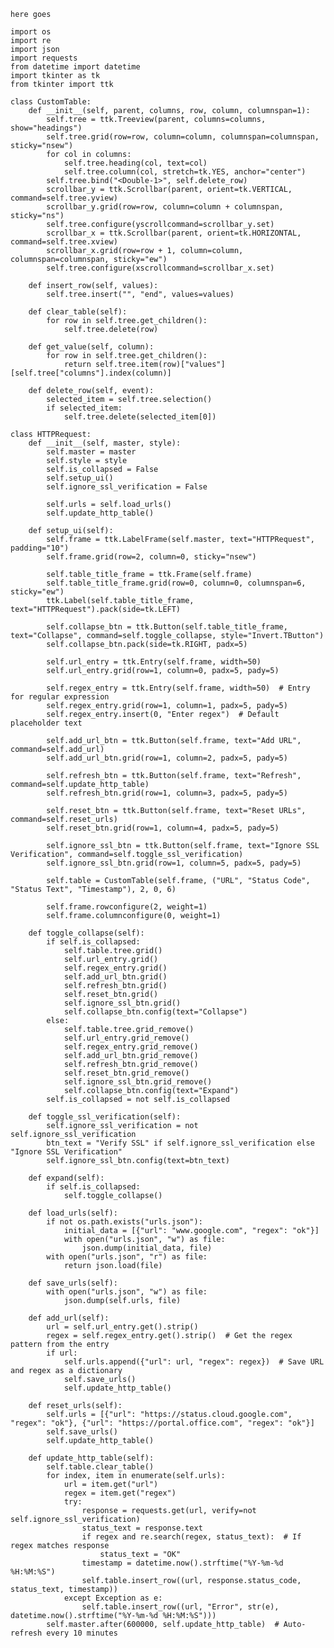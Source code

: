 ```here goes```
```
import os
import re
import json
import requests
from datetime import datetime
import tkinter as tk
from tkinter import ttk

class CustomTable:
    def __init__(self, parent, columns, row, column, columnspan=1):
        self.tree = ttk.Treeview(parent, columns=columns, show="headings")
        self.tree.grid(row=row, column=column, columnspan=columnspan, sticky="nsew")
        for col in columns:
            self.tree.heading(col, text=col)
            self.tree.column(col, stretch=tk.YES, anchor="center")
        self.tree.bind("<Double-1>", self.delete_row)
        scrollbar_y = ttk.Scrollbar(parent, orient=tk.VERTICAL, command=self.tree.yview)
        scrollbar_y.grid(row=row, column=column + columnspan, sticky="ns")
        self.tree.configure(yscrollcommand=scrollbar_y.set)
        scrollbar_x = ttk.Scrollbar(parent, orient=tk.HORIZONTAL, command=self.tree.xview)
        scrollbar_x.grid(row=row + 1, column=column, columnspan=columnspan, sticky="ew")
        self.tree.configure(xscrollcommand=scrollbar_x.set)

    def insert_row(self, values):
        self.tree.insert("", "end", values=values)

    def clear_table(self):
        for row in self.tree.get_children():
            self.tree.delete(row)

    def get_value(self, column):
        for row in self.tree.get_children():
            return self.tree.item(row)["values"][self.tree["columns"].index(column)]

    def delete_row(self, event):
        selected_item = self.tree.selection()
        if selected_item:
            self.tree.delete(selected_item[0])

class HTTPRequest:
    def __init__(self, master, style):
        self.master = master
        self.style = style
        self.is_collapsed = False
        self.setup_ui()
        self.ignore_ssl_verification = False

        self.urls = self.load_urls()
        self.update_http_table()

    def setup_ui(self):
        self.frame = ttk.LabelFrame(self.master, text="HTTPRequest", padding="10")
        self.frame.grid(row=2, column=0, sticky="nsew")

        self.table_title_frame = ttk.Frame(self.frame)
        self.table_title_frame.grid(row=0, column=0, columnspan=6, sticky="ew")
        ttk.Label(self.table_title_frame, text="HTTPRequest").pack(side=tk.LEFT)

        self.collapse_btn = ttk.Button(self.table_title_frame, text="Collapse", command=self.toggle_collapse, style="Invert.TButton")
        self.collapse_btn.pack(side=tk.RIGHT, padx=5)

        self.url_entry = ttk.Entry(self.frame, width=50)
        self.url_entry.grid(row=1, column=0, padx=5, pady=5)
        
        self.regex_entry = ttk.Entry(self.frame, width=50)  # Entry for regular expression
        self.regex_entry.grid(row=1, column=1, padx=5, pady=5)
        self.regex_entry.insert(0, "Enter regex")  # Default placeholder text

        self.add_url_btn = ttk.Button(self.frame, text="Add URL", command=self.add_url)
        self.add_url_btn.grid(row=1, column=2, padx=5, pady=5)

        self.refresh_btn = ttk.Button(self.frame, text="Refresh", command=self.update_http_table)
        self.refresh_btn.grid(row=1, column=3, padx=5, pady=5)

        self.reset_btn = ttk.Button(self.frame, text="Reset URLs", command=self.reset_urls)
        self.reset_btn.grid(row=1, column=4, padx=5, pady=5)

        self.ignore_ssl_btn = ttk.Button(self.frame, text="Ignore SSL Verification", command=self.toggle_ssl_verification)
        self.ignore_ssl_btn.grid(row=1, column=5, padx=5, pady=5)
        
        self.table = CustomTable(self.frame, ("URL", "Status Code", "Status Text", "Timestamp"), 2, 0, 6)
        
        self.frame.rowconfigure(2, weight=1)
        self.frame.columnconfigure(0, weight=1)

    def toggle_collapse(self):
        if self.is_collapsed:
            self.table.tree.grid()
            self.url_entry.grid()
            self.regex_entry.grid()
            self.add_url_btn.grid()
            self.refresh_btn.grid()
            self.reset_btn.grid()
            self.ignore_ssl_btn.grid()
            self.collapse_btn.config(text="Collapse")
        else:
            self.table.tree.grid_remove()
            self.url_entry.grid_remove()
            self.regex_entry.grid_remove()
            self.add_url_btn.grid_remove()
            self.refresh_btn.grid_remove()
            self.reset_btn.grid_remove()
            self.ignore_ssl_btn.grid_remove()
            self.collapse_btn.config(text="Expand")
        self.is_collapsed = not self.is_collapsed

    def toggle_ssl_verification(self):
        self.ignore_ssl_verification = not self.ignore_ssl_verification
        btn_text = "Verify SSL" if self.ignore_ssl_verification else "Ignore SSL Verification"
        self.ignore_ssl_btn.config(text=btn_text)

    def expand(self):
        if self.is_collapsed:
            self.toggle_collapse()

    def load_urls(self):
        if not os.path.exists("urls.json"):
            initial_data = [{"url": "www.google.com", "regex": "ok"}]
            with open("urls.json", "w") as file:
                json.dump(initial_data, file)
        with open("urls.json", "r") as file:
            return json.load(file)

    def save_urls(self):
        with open("urls.json", "w") as file:
            json.dump(self.urls, file)

    def add_url(self):
        url = self.url_entry.get().strip()
        regex = self.regex_entry.get().strip()  # Get the regex pattern from the entry
        if url:
            self.urls.append({"url": url, "regex": regex})  # Save URL and regex as a dictionary
            self.save_urls()
            self.update_http_table()

    def reset_urls(self):
        self.urls = [{"url": "https://status.cloud.google.com", "regex": "ok"}, {"url": "https://portal.office.com", "regex": "ok"}]
        self.save_urls()
        self.update_http_table()

    def update_http_table(self):
        self.table.clear_table()
        for index, item in enumerate(self.urls):
            url = item.get("url")
            regex = item.get("regex")
            try:
                response = requests.get(url, verify=not self.ignore_ssl_verification)
                status_text = response.text
                if regex and re.search(regex, status_text):  # If regex matches response
                    status_text = "OK"
                timestamp = datetime.now().strftime("%Y-%m-%d %H:%M:%S")
                self.table.insert_row((url, response.status_code, status_text, timestamp))
            except Exception as e:
                self.table.insert_row((url, "Error", str(e), datetime.now().strftime("%Y-%m-%d %H:%M:%S")))
        self.master.after(600000, self.update_http_table)  # Auto-refresh every 10 minutes
```
